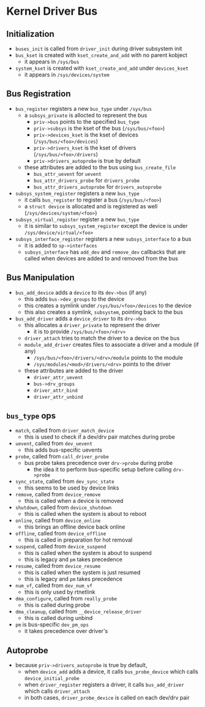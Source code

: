 Kernel Driver Bus
=================

## Initialization

- `buses_init` is called from `driver_init` during driver subsystem init
- `bus_kset` is created with `kset_create_and_add` with no parent kobject
  - it appears in `/sys/bus`
- `system_kset` is created with `kset_create_and_add` under `devices_kset`
  - it appears in `/sys/devices/system`

## Bus Registration

- `bus_register` registers a new `bus_type` under `/sys/bus`
  - a `subsys_private` is allocted to represent the bus
    - `priv->bus` points to the specified `bus_type`
    - `priv->subsys` is the kset of the bus (`/sys/bus/<foo>`)
    - `priv->devices_kset` is the kset of devices (`/sys/bus/<foo>/devices`)
    - `priv->drivers_kset` is the kset of drivers (`/sys/bus/<foo>/drivers`)
    - `priv->drivers_autoprobe` is true by default
  - these attributes are added to the bus using `bus_create_file`
    - `bus_attr_uevent` for `uevent`
    - `bus_attr_drivers_probe` for `drivers_probe`
    - `bus_attr_drivers_autoprobe` for `drivers_autoprobe`
- `subsys_system_register` registers a new `bus_type`
  - it calls `bus_register` to register a bus (`/sys/bus/<foo>`)
  - a `struct device` is allocated and is registered as well
    (`/sys/devices/system/<foo>`)
- `subsys_virtual_register` register a new `bus_type`
  - it is similar to `subsys_system_register` except the device is under
    `/sys/device/virtual/<foo>`
- `subsys_interface_register` registers a new `subsys_interface` to a bus
  - it is added to `sp->interfaces`
  - `subsys_interface` has `add_dev` and `remove_dev` callbacks that are
    called when devices are added to and removed from the bus

## Bus Manipulation

- `bus_add_device` adds a `device` to its `dev->bus` (if any)
  - this adds `bus->dev_groups` to the device
  - this creates a symlink under `/sys/bus/<foo>/devices` to the device
  - this also creates a symlink, `subsystem`, pointing back to the bus
- `bus_add_driver` adds a `device_driver` to its `drv->bus`
  - this allocates a `driver_private` to represent the driver
    - it is to provide `/sys/bus/<foo>/<drv>`
  - `driver_attach` tries to match the driver to a device on the bus
  - `module_add_driver` creates files to associate a driver and a module (if
    any)
    - `/sys/bus/<foo>/drivers/<drv>/module` points to the module
    - `/sys/modules/<mod>/drivers/<drv>` points to the driver
  - these attributes are added to the driver
    - `driver_attr_uevent`
    - `bus->drv_groups`
    - `driver_attr_bind`
    - `driver_attr_unbind`

## `bus_type` ops

- `match`, called from `driver_match_device`
  - this is used to check if a dev/drv pair matches during probe
- `uevent`, called from `dev_uevent`
  - this adds bus-specific uevents
- `probe`, called from `call_driver_probe`
  - bus probe takes precedence over `drv->probe` during probe
    - the idea it to perform bus-specific setup before calling `drv->probe`
- `sync_state`, called from `dev_sync_state`
  - this seems to be used by device links
- `remove`, called from `device_remove`
  - this is called when a device is removed
- `shutdown`, called from `device_shutdown`
  - this is called when the system is about to reboot
- `online`, called from `device_online`
  - this brings an offline device back online
- `offline`, called from `device_offline`
  - this is called in preparation for hot removal
- `suspend`, called from `device_suspend`
  - this is called when the system is about to suspend
  - this is legacy and `pm` takes precedence
- `resume`, called from `device_resume`
  - this is called when the system is just resumed
  - this is legacy and `pm` takes precedence
- `num_vf`, called from `dev_num_vf`
  - this is only used by rtnetlink
- `dma_configure`, called from `really_probe`
  - this is called during probe
- `dma_cleanup`, called from `__device_release_driver`
  - this is called during unbind
- `pm` is bus-specific `dev_pm_ops`
  - it takes precedence over driver's

## Autoprobe

- because `priv->drivers_autoprobe` is true by default,
  - when `device_add` adds a device, it calls `bus_probe_device` which calls
    `device_initial_probe`
  - when `driver_register` registers a driver, it calls `bus_add_driver` which
    calls `driver_attach`
  - in both cases, `driver_probe_device` is called on each dev/drv pair
